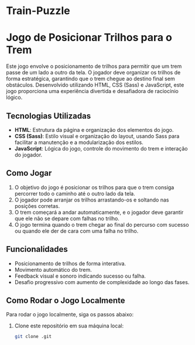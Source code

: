 # Train-Puzzle

# Jogo de Posicionar Trilhos para o Trem

Este jogo envolve o posicionamento de trilhos para permitir que um trem passe de um lado a outro da tela. O jogador deve organizar os trilhos de forma estratégica, garantindo que o trem chegue ao destino final sem obstáculos. Desenvolvido utilizando HTML, CSS (Sass) e JavaScript, este jogo proporciona uma experiência divertida e desafiadora de raciocínio lógico.

## Tecnologias Utilizadas

- **HTML**: Estrutura da página e organização dos elementos do jogo.
- **CSS (Sass)**: Estilo visual e organização do layout, usando Sass para facilitar a manutenção e a modularização dos estilos.
- **JavaScript**: Lógica do jogo, controle do movimento do trem e interação do jogador.

## Como Jogar

1. O objetivo do jogo é posicionar os trilhos para que o trem consiga percorrer todo o caminho até o outro lado da tela.
2. O jogador pode arranjar os trilhos arrastando-os e soltando nas posições corretas.
3. O trem começará a andar automaticamente, e o jogador deve garantir que ele não se depare com falhas no trilho.
4. O jogo termina quando o trem chegar ao final do percurso com sucesso ou quando ele der de cara com uma falha no trilho.

## Funcionalidades

- Posicionamento de trilhos de forma interativa.
- Movimento automático do trem.
- Feedback visual e sonoro indicando sucesso ou falha.
- Desafio progressivo com aumento de complexidade ao longo das fases.

## Como Rodar o Jogo Localmente

Para rodar o jogo localmente, siga os passos abaixo:

1. Clone este repositório em sua máquina local:

   ```bash
   git clone .git

